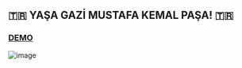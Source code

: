 ## 🇹🇷 YAŞA GAZİ MUSTAFA KEMAL PAŞA! 🇹🇷
### <a href="https://erenivon.netlify.app" target="_blank">DEMO</a>
![image](https://github.com/user-attachments/assets/26b1846e-73b3-4408-a2d2-82f16415bd1b)
